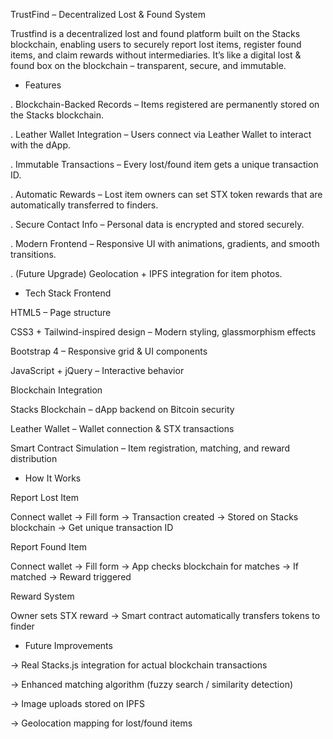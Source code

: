 TrustFind – Decentralized Lost & Found System

Trustfind is a decentralized lost and found platform built on the Stacks blockchain, enabling users to securely report lost items, register found items, and claim rewards without intermediaries.
It’s like a digital lost & found box on the blockchain – transparent, secure, and immutable.

* Features

. Blockchain-Backed Records – Items registered are permanently stored on the Stacks blockchain.

. Leather Wallet Integration – Users connect via Leather Wallet to interact with the dApp.

. Immutable Transactions – Every lost/found item gets a unique transaction ID.

. Automatic Rewards – Lost item owners can set STX token rewards that are automatically transferred to finders.

. Secure Contact Info – Personal data is encrypted and stored securely.

. Modern Frontend – Responsive UI with animations, gradients, and smooth transitions.

. (Future Upgrade) Geolocation + IPFS integration for item photos.

* Tech Stack
Frontend

HTML5 – Page structure

CSS3 + Tailwind-inspired design – Modern styling, glassmorphism effects

Bootstrap 4 – Responsive grid & UI components

JavaScript + jQuery – Interactive behavior

Blockchain Integration

Stacks Blockchain – dApp backend on Bitcoin security

Leather Wallet – Wallet connection & STX transactions

Smart Contract Simulation – Item registration, matching, and reward distribution

* How It Works

Report Lost Item

Connect wallet → Fill form → Transaction created → Stored on Stacks blockchain → Get unique transaction ID

Report Found Item

Connect wallet → Fill form → App checks blockchain for matches → If matched → Reward triggered

Reward System

Owner sets STX reward → Smart contract automatically transfers tokens to finder

* Future Improvements

-> Real Stacks.js integration for actual blockchain transactions

-> Enhanced matching algorithm (fuzzy search / similarity detection)

-> Image uploads stored on IPFS

-> Geolocation mapping for lost/found items

